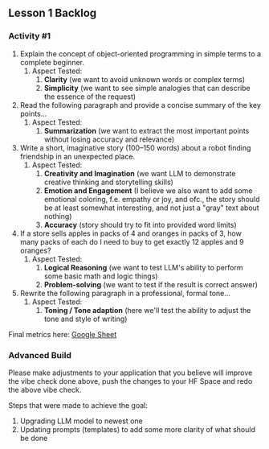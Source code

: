 ## Lesson 1 Backlog

### Activity #1
1. Explain the concept of object-oriented programming in simple terms to a complete beginner.
   1. Aspect Tested:
      1. **Clarity** (we want to avoid unknown words or complex terms)
      2. **Simplicity** (we want to see simple analogies that can describe the essence of the request)
2. Read the following paragraph and provide a concise summary of the key points…
   1. Aspect Tested:
      1. **Summarization** (we want to extract the most important points without losing accuracy and relevance)
3. Write a short, imaginative story (100–150 words) about a robot finding friendship in an unexpected place.
   1. Aspect Tested:
      1. **Creativity and Imagination** (we want LLM to demonstrate creative thinking and storytelling skills)
      2. **Emotion and Engagement** (I believe we also want to add some emotional coloring, f.e. empathy or joy, and ofc., the story should be at least somewhat interesting, and not just a "gray" text about nothing)
      3. **Accuracy** (story should try to fit into provided word limits)
4. If a store sells apples in packs of 4 and oranges in packs of 3, how many packs of each do I need to buy to get exactly 12 apples and 9 oranges?
   1. Aspect Tested:
      1. **Logical Reasoning** (we want to test LLM's ability to perform some basic math and logic things)
      2. **Problem-solving** (we want to test if the result is correct answer)
5. Rewrite the following paragraph in a professional, formal tone…
   1. Aspect Tested:
      1. **Toning / Tone adaption** (here we'll test the ability to adjust the tone and style of writing)

Final metrics here: [Google Sheet](https://docs.google.com/spreadsheets/d/1neVhnlqdhi3iCPxM7JaXkp2TJudP8jKc0PHH70QP6Q4/edit?usp=sharing)

### Advanced Build
Please make adjustments to your application that you believe will improve the vibe check done above, push the changes to your HF Space and redo the above vibe check.

Steps that were made to achieve the goal:
1. Upgrading LLM model to newest one
2. Updating prompts (templates) to add some more clarity of what should be done

